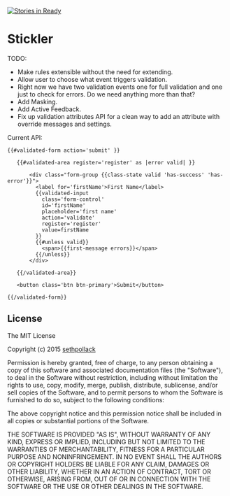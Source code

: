 [![Stories in Ready](https://badge.waffle.io/sethpollack/ember-stickler.png?label=ready&title=Ready)](https://waffle.io/sethpollack/ember-stickler)
# Stickler

TODO:

* Make rules extensible without the need for extending.
* Allow user to choose what event triggers validation.
* Right now we have two validation events one for full validation and one just to check for errors. Do we need anything more than that?
* Add Masking.
* Add Active Feedback.
* Fix up validation attributes API for a clean way to add an attribute with override messages and settings.

Current API:

```
{{#validated-form action='submit' }}

   {{#validated-area register='register' as |error valid| }}

       <div class="form-group {{class-state valid 'has-success' 'has-error'}}">
         <label for='firstName'>First Name</label>
         {{validated-input
           class='form-control'
           id='firstName'
           placeholder='first name'
           action='validate'
           register='register'
           value=firstName
         }}
         {{#unless valid}}
           <span>{{first-message errors}}</span>
         {{/unless}}
       </div>

   {{/validated-area}}

   <button class='btn btn-primary'>Submit</button>

{{/validated-form}}

```


## License

The MIT License

Copyright (c) 2015 [sethpollack](https://github.com/sethpollack)

Permission is hereby granted, free of charge, to any person obtaining a copy of this software and associated documentation files (the "Software"), to deal in the Software without restriction, including without limitation the rights to use, copy, modify, merge, publish, distribute, sublicense, and/or sell copies of the Software, and to permit persons to whom the Software is furnished to do so, subject to the following conditions:

The above copyright notice and this permission notice shall be included in all copies or substantial portions of the Software.

THE SOFTWARE IS PROVIDED "AS IS", WITHOUT WARRANTY OF ANY KIND, EXPRESS OR IMPLIED, INCLUDING BUT NOT LIMITED TO THE WARRANTIES OF MERCHANTABILITY, FITNESS FOR A PARTICULAR PURPOSE AND NONINFRINGEMENT. IN NO EVENT SHALL THE AUTHORS OR COPYRIGHT HOLDERS BE LIABLE FOR ANY CLAIM, DAMAGES OR OTHER LIABILITY, WHETHER IN AN ACTION OF CONTRACT, TORT OR OTHERWISE, ARISING FROM, OUT OF OR IN CONNECTION WITH THE SOFTWARE OR THE USE OR OTHER DEALINGS IN THE SOFTWARE.